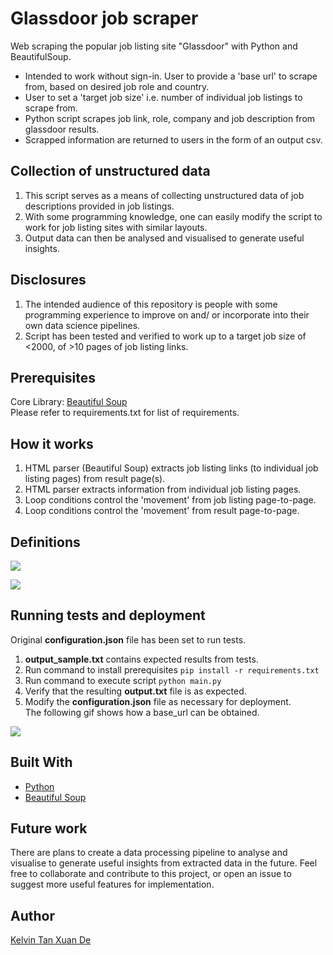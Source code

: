 # Glassdoor job scraper
Web scraping the popular job listing site "Glassdoor" with Python and BeautifulSoup.
* Intended to work without sign-in. User to provide a 'base url' to scrape from, based on desired job role and country.
* User to set a 'target job size' i.e. number of individual job listings to scrape from.
* Python script scrapes job link, role, company and job description from glassdoor results. 
* Scrapped information are returned to users in the form of an output csv.

## Collection of unstructured data
1. This script serves as a means of collecting unstructured data of job descriptions provided in job listings.
2. With some programming knowledge, one can easily modify the script to work for job listing sites with similar layouts.
3. Output data can then be analysed and visualised to generate useful insights.

## Disclosures
1. The intended audience of this repository is people with some programming experience to improve on and/ or incorporate into their own data science pipelines. 
2. Script has been tested and verified to work up to a target job size of <2000, of >10 pages of job listing links.

## Prerequisites
Core Library: [Beautiful Soup](https://www.crummy.com/software/BeautifulSoup/bs4/doc/)</br>
Please refer to requirements.txt for list of requirements.

## How it works
1. HTML parser (Beautiful Soup) extracts job listing links (to individual job listing pages) from result page(s).
2. HTML parser extracts information from individual job listing pages.
3. Loop conditions control the 'movement' from job listing page-to-page.
4. Loop conditions control the 'movement' from result page-to-page.

## Definitions
![](https://github.com/kelvinxuande/glassdoor-job-scrapper/blob/master/img/definition_%201.PNG)

![](https://github.com/kelvinxuande/glassdoor-job-scrapper/blob/master/img/definition_%202.png)

## Running tests and deployment
Original **configuration.json** file has been set to run tests.
1. **output_sample.txt** contains expected results from tests.
2. Run command to install prerequisites
   ```pip install -r requirements.txt```
3. Run command to execute script
   ```python main.py```
4. Verify that the resulting **output.txt** file is as expected.
5. Modify the **configuration.json** file as necessary for deployment.</br>
The following gif shows how a base_url can be obtained.

![](https://github.com/kelvinxuande/glassdoor-job-scrapper/blob/master/img/basehtml.gif)

## Built With

* [Python](https://www.python.org/downloads/)
* [Beautiful Soup](https://www.crummy.com/software/BeautifulSoup/bs4/doc/)

## Future work

There are plans to create a data processing pipeline to analyse and visualise to generate useful insights from extracted data in the future. Feel free to collaborate and contribute to this project, or open an issue to suggest more useful features for implementation.

## Author

[Kelvin Tan Xuan De](https://github.com/kelvinxuande)
